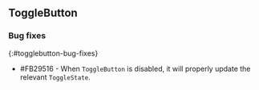 ## ToggleButton

### Bug fixes
{:#togglebutton-bug-fixes}

* \#FB29516 - When `ToggleButton` is disabled, it will properly update the relevant `ToggleState`.